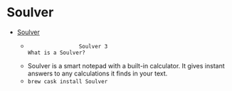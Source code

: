 # Soulver
- [Soulver](https://soulver.app/)
  -  					Soulver 3				 					What is a Soulver?				
  - Soulver is a smart notepad with a built-in calculator. It gives instant answers to any calculations it finds in your text.
  - `brew cask install Soulver`
